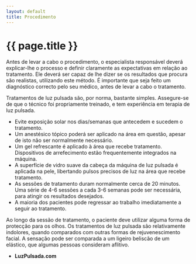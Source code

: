 ```yaml
---
layout: default
title: Procedimento
---
```


# {{ page.title }}

Antes de levar a cabo o procedimento, o especialista responsável deverá explicar-lhe o processo e definir claramente as expectativas em relação ao tratamento. Ele deverá ser capaz de lhe dizer se os resultados que procura são realistas, utilizando este método. É importante que seja feito um diagnóstico correcto pelo seu médico, antes de levar a cabo o tratamento.

Tratamentos de luz pulsada são, por norma, bastante simples. Assegure-se de que o técnico foi propriamente treinado, e tem experiência em terapia de luz pulsada.
<ul>
  <li>Evite exposição solar nos dias/semanas que antecedem e sucedem o tratamento.</li>
  <li>Um anestésico tópico poderá ser aplicado na área em questão, apesar de isto não ser normalmente necessário.</li>
  <li>Um gel refrescante é aplicado à área que recebe tratamento. Dispositivos de arrefecimento estão frequentemente integrados na máquina.</li>
  <li>A superfície de vidro suave da cabeça da máquina de luz pulsada é aplicada na pele, libertando pulsos precisos de luz na área que recebe tratamento.</li>
  <li>As sessões de tratamento duram normalmente cerca de 20 minutos. Uma série de 4-6 sessões a cada 3-6 semanas pode ser necessária, para atingir os resultados desejados.</li>
  <li>A maioria dos pacientes pode regressar ao trabalho imediatamente a seguir ao tratamento.</li>
</ul>
Ao longo da sessão de tratamento, o paciente deve utilizar alguma forma de protecção para os olhos. Os tratamentos de luz pulsada são relativamente indolores, quando comparados com outras formas de rejuvenescimento facial. A sensação pode ser comparada a um ligeiro beliscão de um elástico, que algumas pessoas consideram aflitivo.

- <strong>LuzPulsada.com</strong>